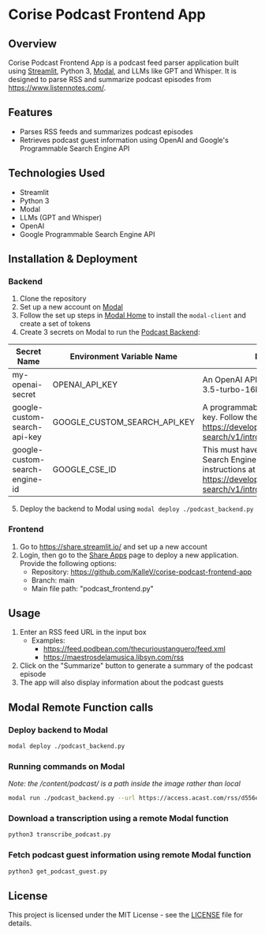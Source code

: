 # Corise Podcast Frontend App

## Overview

Corise Podcast Frontend App is a podcast feed parser application built using [Streamlit](https://streamlit.io/), Python 3, [Modal](https://modal.com/), and LLMs like GPT and Whisper. It is designed to parse RSS and summarize podcast episodes from https://www.listennotes.com/.

## Features

- Parses RSS feeds and summarizes podcast episodes
- Retrieves podcast guest information using OpenAI and Google's Programmable Search Engine API

## Technologies Used

- Streamlit
- Python 3
- Modal
- LLMs (GPT and Whisper)
- OpenAI
- Google Programmable Search Engine API

## Installation & Deployment

### Backend

1. Clone the repository
2. Set up a new account on [Modal](https://modal.com/)
3. Follow the set up steps in [Modal Home](https://modal.com/home) to install the `modal-client` and create a set of tokens
4. Create 3 secrets on Modal to run the [Podcast Backend](./podcast_backend.py):

| Secret Name                    | Environment Variable Name    | Description                                                                                                                                                           |
| ------------------------------ | ---------------------------- | --------------------------------------------------------------------------------------------------------------------------------------------------------------------- |
| my-openai-secret               | OPENAI_API_KEY               | An OpenAI API key with access to gpt-3.5-turbo-16k from [OpenAI Platform](https://platform.openai.com/account/api-keys)                                               |
| google-custom-search-api-key   | GOOGLE_CUSTOM_SEARCH_API_KEY | A programmable Google Search API key. Follow the instructions at https://developers.google.com/custom-search/v1/introduction to set it up.                            |
| google-custom-search-engine-id | GOOGLE_CSE_ID                | This must have a value assigned to the Search Engine ID project. Follow the instructions at https://developers.google.com/custom-search/v1/introduction to set it up. |

5. Deploy the backend to Modal using `modal deploy ./podcast_backend.py`

### Frontend

1. Go to https://share.streamlit.io/ and set up a new account
2. Login, then go to the [Share Apps](https://share.streamlit.io/) page to deploy a new application. Provide the following options:
   - Repository: https://github.com/KalleV/corise-podcast-frontend-app
   - Branch: main
   - Main file path: "podcast_frontend.py"

## Usage

1. Enter an RSS feed URL in the input box
   - Examples:
     - https://feed.podbean.com/thecurioustanguero/feed.xml
     - https://maestrosdelamusica.libsyn.com/rss
2. Click on the "Summarize" button to generate a summary of the podcast episode
3. The app will also display information about the podcast guests

## Modal Remote Function calls

### Deploy backend to Modal

```bash
modal deploy ./podcast_backend.py
```

### Running commands on Modal

_Note: the /content/podcast/ is a path inside the image rather than local_

```bash
modal run ./podcast_backend.py --url https://access.acast.com/rss/d556eb54-6160-4c85-95f4-47d9f5216c49 --path /content/podcast/
```

### Download a transcription using a remote Modal function

```bash
python3 transcribe_podcast.py
```

### Fetch podcast guest information using remote Modal function

```bash
python3 get_podcast_guest.py
```

## License

This project is licensed under the MIT License - see the [LICENSE](LICENSE) file for details.
